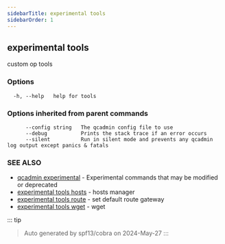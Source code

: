 ```yaml
---
sidebarTitle: experimental tools
sidebarOrder: 1
---
```


## experimental tools

custom op tools

### Options

```
  -h, --help   help for tools
```

### Options inherited from parent commands

```
      --config string   The qcadmin config file to use
      --debug           Prints the stack trace if an error occurs
      --silent          Run in silent mode and prevents any qcadmin log output except panics & fatals
```

### SEE ALSO

* [qcadmin experimental](experimental.md)	 - Experimental commands that may be modified or deprecated
* [experimental tools hosts](experimental_tools_hosts.md)	 - hosts manager
* [experimental tools route](experimental_tools_route.md)	 - set default route gateway
* [experimental tools wget](experimental_tools_wget.md)	 - wget

::: tip
>Auto generated by spf13/cobra on 2024-May-27
:::